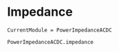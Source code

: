 # Impedance

```@meta
CurrentModule = PowerImpedanceACDC
```

```@docs
PowerImpedanceACDC.impedance
```
